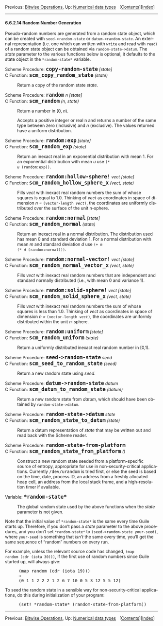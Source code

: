 <!DOCTYPE html>
<!-- saved from url=(0063)https://www.gnu.org/software/guile/manual/html_node/Random.html -->
<html><!-- Created by GNU Texinfo 7.0.1, https://www.gnu.org/software/texinfo/ --><head><meta http-equiv="Content-Type" content="text/html; charset=UTF-8">

<!-- This manual documents Guile version 3.0.9.

Copyright (C) 1996-1997, 2000-2005, 2009-2023 Free Software Foundation,
Inc. 

Copyright (C) 2021 Maxime Devos

Permission is granted to copy, distribute and/or modify this document
under the terms of the GNU Free Documentation License, Version 1.3 or
any later version published by the Free Software Foundation; with no
Invariant Sections, no Front-Cover Texts, and no Back-Cover Texts.  A
copy of the license is included in the section entitled "GNU Free
Documentation License." -->
<title>Random (Guile Reference Manual)</title>

<meta name="description" content="Random (Guile Reference Manual)">
<meta name="keywords" content="Random (Guile Reference Manual)">
<meta name="resource-type" content="document">
<meta name="distribution" content="global">
<meta name="Generator" content="makeinfo">
<meta name="viewport" content="width=device-width,initial-scale=1">

<link href="https://www.gnu.org/software/guile/manual/html_node/index.html" rel="start" title="Top">
<link href="https://www.gnu.org/software/guile/manual/html_node/Concept-Index.html" rel="index" title="Concept Index">
<link href="https://www.gnu.org/software/guile/manual/html_node/index.html#SEC_Contents" rel="contents" title="Table of Contents">
<link href="https://www.gnu.org/software/guile/manual/html_node/Numbers.html" rel="up" title="Numbers">
<link href="https://www.gnu.org/software/guile/manual/html_node/Bitwise-Operations.html" rel="prev" title="Bitwise Operations">
<style type="text/css">
<!--
a.copiable-link {visibility: hidden; text-decoration: none; line-height: 0em}
div.example {margin-left: 3.2em}
span:hover a.copiable-link {visibility: visible}
strong.def-name {font-family: monospace; font-weight: bold; font-size: larger}
-->
</style>
<link rel="stylesheet" type="text/css" href="./README_files/manual.css">


</head>

<body lang="en">
<div class="subsubsection-level-extent" id="Random">
<div class="nav-panel">
<p>
Previous: <a href="https://www.gnu.org/software/guile/manual/html_node/Bitwise-Operations.html" accesskey="p" rel="prev">Bitwise Operations</a>, Up: <a href="https://www.gnu.org/software/guile/manual/html_node/Numbers.html" accesskey="u" rel="up">Numerical data types</a> &nbsp; [<a href="https://www.gnu.org/software/guile/manual/html_node/index.html#SEC_Contents" title="Table of contents" rel="contents">Contents</a>][<a href="https://www.gnu.org/software/guile/manual/html_node/Concept-Index.html" title="Index" rel="index">Index</a>]</p>
</div>
<hr>
<h4 class="subsubsection" id="Random-Number-Generation">6.6.2.14 Random Number Generation</h4>

<p>Pseudo-random numbers are generated from a random state object, which
can be created with <code class="code">seed-&gt;random-state</code> or
<code class="code">datum-&gt;random-state</code>.  An external representation (i.e. one
which can written with <code class="code">write</code> and read with <code class="code">read</code>) of a
random state object can be obtained via
<code class="code">random-state-&gt;datum</code>.  The <var class="var">state</var> parameter to the
various functions below is optional, it defaults to the state object
in the <code class="code">*random-state*</code> variable.
</p>
<dl class="first-deffn">
<dt class="deffn" id="index-copy_002drandom_002dstate"><span class="category-def">Scheme Procedure: </span><span><strong class="def-name">copy-random-state</strong> <var class="def-var-arguments">[state]</var><a class="copiable-link" href="https://www.gnu.org/software/guile/manual/html_node/Random.html#index-copy_002drandom_002dstate"> ¶</a></span></dt>
<dt class="deffnx def-cmd-deffn" id="index-scm_005fcopy_005frandom_005fstate"><span class="category-def">C Function: </span><span><strong class="def-name">scm_copy_random_state</strong> <var class="def-var-arguments">(state)</var><a class="copiable-link" href="https://www.gnu.org/software/guile/manual/html_node/Random.html#index-scm_005fcopy_005frandom_005fstate"> ¶</a></span></dt>
<dd><p>Return a copy of the random state <var class="var">state</var>.
</p></dd></dl>

<dl class="first-deffn">
<dt class="deffn" id="index-random"><span class="category-def">Scheme Procedure: </span><span><strong class="def-name">random</strong> <var class="def-var-arguments">n [state]</var><a class="copiable-link" href="https://www.gnu.org/software/guile/manual/html_node/Random.html#index-random"> ¶</a></span></dt>
<dt class="deffnx def-cmd-deffn" id="index-scm_005frandom"><span class="category-def">C Function: </span><span><strong class="def-name">scm_random</strong> <var class="def-var-arguments">(n, state)</var><a class="copiable-link" href="https://www.gnu.org/software/guile/manual/html_node/Random.html#index-scm_005frandom"> ¶</a></span></dt>
<dd><p>Return a number in [0, <var class="var">n</var>).
</p>
<p>Accepts a positive integer or real n and returns a
number of the same type between zero (inclusive) and
<var class="var">n</var> (exclusive). The values returned have a uniform
distribution.
</p></dd></dl>

<dl class="first-deffn">
<dt class="deffn" id="index-random_003aexp"><span class="category-def">Scheme Procedure: </span><span><strong class="def-name">random:exp</strong> <var class="def-var-arguments">[state]</var><a class="copiable-link" href="https://www.gnu.org/software/guile/manual/html_node/Random.html#index-random_003aexp"> ¶</a></span></dt>
<dt class="deffnx def-cmd-deffn" id="index-scm_005frandom_005fexp"><span class="category-def">C Function: </span><span><strong class="def-name">scm_random_exp</strong> <var class="def-var-arguments">(state)</var><a class="copiable-link" href="https://www.gnu.org/software/guile/manual/html_node/Random.html#index-scm_005frandom_005fexp"> ¶</a></span></dt>
<dd><p>Return an inexact real in an exponential distribution with mean
1.  For an exponential distribution with mean <var class="var">u</var> use <code class="code">(*
<var class="var">u</var> (random:exp))</code>.
</p></dd></dl>

<dl class="first-deffn">
<dt class="deffn" id="index-random_003ahollow_002dsphere_0021"><span class="category-def">Scheme Procedure: </span><span><strong class="def-name">random:hollow-sphere!</strong> <var class="def-var-arguments">vect [state]</var><a class="copiable-link" href="https://www.gnu.org/software/guile/manual/html_node/Random.html#index-random_003ahollow_002dsphere_0021"> ¶</a></span></dt>
<dt class="deffnx def-cmd-deffn" id="index-scm_005frandom_005fhollow_005fsphere_005fx"><span class="category-def">C Function: </span><span><strong class="def-name">scm_random_hollow_sphere_x</strong> <var class="def-var-arguments">(vect, state)</var><a class="copiable-link" href="https://www.gnu.org/software/guile/manual/html_node/Random.html#index-scm_005frandom_005fhollow_005fsphere_005fx"> ¶</a></span></dt>
<dd><p>Fills <var class="var">vect</var> with inexact real random numbers the sum of whose
squares is equal to 1.0.  Thinking of <var class="var">vect</var> as coordinates in
space of dimension <var class="var">n</var> <em class="math">=</em> <code class="code">(vector-length <var class="var">vect</var>)</code>,
the coordinates are uniformly distributed over the surface of the unit
n-sphere.
</p></dd></dl>

<dl class="first-deffn">
<dt class="deffn" id="index-random_003anormal"><span class="category-def">Scheme Procedure: </span><span><strong class="def-name">random:normal</strong> <var class="def-var-arguments">[state]</var><a class="copiable-link" href="https://www.gnu.org/software/guile/manual/html_node/Random.html#index-random_003anormal"> ¶</a></span></dt>
<dt class="deffnx def-cmd-deffn" id="index-scm_005frandom_005fnormal"><span class="category-def">C Function: </span><span><strong class="def-name">scm_random_normal</strong> <var class="def-var-arguments">(state)</var><a class="copiable-link" href="https://www.gnu.org/software/guile/manual/html_node/Random.html#index-scm_005frandom_005fnormal"> ¶</a></span></dt>
<dd><p>Return an inexact real in a normal distribution.  The distribution
used has mean 0 and standard deviation 1.  For a normal distribution
with mean <var class="var">m</var> and standard deviation <var class="var">d</var> use <code class="code">(+ <var class="var">m</var>
(* <var class="var">d</var> (random:normal)))</code>.
</p></dd></dl>

<dl class="first-deffn">
<dt class="deffn" id="index-random_003anormal_002dvector_0021"><span class="category-def">Scheme Procedure: </span><span><strong class="def-name">random:normal-vector!</strong> <var class="def-var-arguments">vect [state]</var><a class="copiable-link" href="https://www.gnu.org/software/guile/manual/html_node/Random.html#index-random_003anormal_002dvector_0021"> ¶</a></span></dt>
<dt class="deffnx def-cmd-deffn" id="index-scm_005frandom_005fnormal_005fvector_005fx"><span class="category-def">C Function: </span><span><strong class="def-name">scm_random_normal_vector_x</strong> <var class="def-var-arguments">(vect, state)</var><a class="copiable-link" href="https://www.gnu.org/software/guile/manual/html_node/Random.html#index-scm_005frandom_005fnormal_005fvector_005fx"> ¶</a></span></dt>
<dd><p>Fills <var class="var">vect</var> with inexact real random numbers that are
independent and standard normally distributed
(i.e., with mean 0 and variance 1).
</p></dd></dl>

<dl class="first-deffn">
<dt class="deffn" id="index-random_003asolid_002dsphere_0021"><span class="category-def">Scheme Procedure: </span><span><strong class="def-name">random:solid-sphere!</strong> <var class="def-var-arguments">vect [state]</var><a class="copiable-link" href="https://www.gnu.org/software/guile/manual/html_node/Random.html#index-random_003asolid_002dsphere_0021"> ¶</a></span></dt>
<dt class="deffnx def-cmd-deffn" id="index-scm_005frandom_005fsolid_005fsphere_005fx"><span class="category-def">C Function: </span><span><strong class="def-name">scm_random_solid_sphere_x</strong> <var class="def-var-arguments">(vect, state)</var><a class="copiable-link" href="https://www.gnu.org/software/guile/manual/html_node/Random.html#index-scm_005frandom_005fsolid_005fsphere_005fx"> ¶</a></span></dt>
<dd><p>Fills <var class="var">vect</var> with inexact real random numbers the sum of whose
squares is less than 1.0.  Thinking of <var class="var">vect</var> as coordinates in
space of dimension <var class="var">n</var> <em class="math">=</em> <code class="code">(vector-length <var class="var">vect</var>)</code>,
the coordinates are uniformly distributed within the unit
<var class="var">n</var>-sphere.
</p></dd></dl>

<dl class="first-deffn">
<dt class="deffn" id="index-random_003auniform"><span class="category-def">Scheme Procedure: </span><span><strong class="def-name">random:uniform</strong> <var class="def-var-arguments">[state]</var><a class="copiable-link" href="https://www.gnu.org/software/guile/manual/html_node/Random.html#index-random_003auniform"> ¶</a></span></dt>
<dt class="deffnx def-cmd-deffn" id="index-scm_005frandom_005funiform"><span class="category-def">C Function: </span><span><strong class="def-name">scm_random_uniform</strong> <var class="def-var-arguments">(state)</var><a class="copiable-link" href="https://www.gnu.org/software/guile/manual/html_node/Random.html#index-scm_005frandom_005funiform"> ¶</a></span></dt>
<dd><p>Return a uniformly distributed inexact real random number in
[0,1).
</p></dd></dl>

<dl class="first-deffn">
<dt class="deffn" id="index-seed_002d_003erandom_002dstate"><span class="category-def">Scheme Procedure: </span><span><strong class="def-name">seed-&gt;random-state</strong> <var class="def-var-arguments">seed</var><a class="copiable-link" href="https://www.gnu.org/software/guile/manual/html_node/Random.html#index-seed_002d_003erandom_002dstate"> ¶</a></span></dt>
<dt class="deffnx def-cmd-deffn" id="index-scm_005fseed_005fto_005frandom_005fstate"><span class="category-def">C Function: </span><span><strong class="def-name">scm_seed_to_random_state</strong> <var class="def-var-arguments">(seed)</var><a class="copiable-link" href="https://www.gnu.org/software/guile/manual/html_node/Random.html#index-scm_005fseed_005fto_005frandom_005fstate"> ¶</a></span></dt>
<dd><p>Return a new random state using <var class="var">seed</var>.
</p></dd></dl>

<dl class="first-deffn">
<dt class="deffn" id="index-datum_002d_003erandom_002dstate"><span class="category-def">Scheme Procedure: </span><span><strong class="def-name">datum-&gt;random-state</strong> <var class="def-var-arguments">datum</var><a class="copiable-link" href="https://www.gnu.org/software/guile/manual/html_node/Random.html#index-datum_002d_003erandom_002dstate"> ¶</a></span></dt>
<dt class="deffnx def-cmd-deffn" id="index-scm_005fdatum_005fto_005frandom_005fstate"><span class="category-def">C Function: </span><span><strong class="def-name">scm_datum_to_random_state</strong> <var class="def-var-arguments">(datum)</var><a class="copiable-link" href="https://www.gnu.org/software/guile/manual/html_node/Random.html#index-scm_005fdatum_005fto_005frandom_005fstate"> ¶</a></span></dt>
<dd><p>Return a new random state from <var class="var">datum</var>, which should have been
obtained by <code class="code">random-state-&gt;datum</code>.
</p></dd></dl>

<dl class="first-deffn">
<dt class="deffn" id="index-random_002dstate_002d_003edatum"><span class="category-def">Scheme Procedure: </span><span><strong class="def-name">random-state-&gt;datum</strong> <var class="def-var-arguments">state</var><a class="copiable-link" href="https://www.gnu.org/software/guile/manual/html_node/Random.html#index-random_002dstate_002d_003edatum"> ¶</a></span></dt>
<dt class="deffnx def-cmd-deffn" id="index-scm_005frandom_005fstate_005fto_005fdatum"><span class="category-def">C Function: </span><span><strong class="def-name">scm_random_state_to_datum</strong> <var class="def-var-arguments">(state)</var><a class="copiable-link" href="https://www.gnu.org/software/guile/manual/html_node/Random.html#index-scm_005frandom_005fstate_005fto_005fdatum"> ¶</a></span></dt>
<dd><p>Return a datum representation of <var class="var">state</var> that may be written out and
read back with the Scheme reader.
</p></dd></dl>

<dl class="first-deffn">
<dt class="deffn" id="index-random_002dstate_002dfrom_002dplatform"><span class="category-def">Scheme Procedure: </span><span><strong class="def-name">random-state-from-platform</strong><a class="copiable-link" href="https://www.gnu.org/software/guile/manual/html_node/Random.html#index-random_002dstate_002dfrom_002dplatform"> ¶</a></span></dt>
<dt class="deffnx def-cmd-deffn" id="index-scm_005frandom_005fstate_005ffrom_005fplatform"><span class="category-def">C Function: </span><span><strong class="def-name">scm_random_state_from_platform</strong> <var class="def-var-arguments">()</var><a class="copiable-link" href="https://www.gnu.org/software/guile/manual/html_node/Random.html#index-scm_005frandom_005fstate_005ffrom_005fplatform"> ¶</a></span></dt>
<dd><p>Construct a new random state seeded from a platform-specific source of
entropy, appropriate for use in non-security-critical applications.
Currently <samp class="file">/dev/urandom</samp> is tried first, or else the seed is based
on the time, date, process ID, an address from a freshly allocated heap
cell, an address from the local stack frame, and a high-resolution timer
if available.
</p></dd></dl>

<dl class="first-defvr first-defvar-alias-first-defvr">
<dt class="defvr defvar-alias-defvr" id="index-_002arandom_002dstate_002a"><span class="category-def">Variable: </span><span><strong class="def-name">*random-state*</strong><a class="copiable-link" href="https://www.gnu.org/software/guile/manual/html_node/Random.html#index-_002arandom_002dstate_002a"> ¶</a></span></dt>
<dd><p>The global random state used by the above functions when the
<var class="var">state</var> parameter is not given.
</p></dd></dl>

<p>Note that the initial value of <code class="code">*random-state*</code> is the same every
time Guile starts up.  Therefore, if you don’t pass a <var class="var">state</var>
parameter to the above procedures, and you don’t set
<code class="code">*random-state*</code> to <code class="code">(seed-&gt;random-state your-seed)</code>, where
<code class="code">your-seed</code> is something that <em class="emph">isn’t</em> the same every time,
you’ll get the same sequence of “random” numbers on every run.
</p>
<p>For example, unless the relevant source code has changed, <code class="code">(map
random (cdr (iota 30)))</code>, if the first use of random numbers since
Guile started up, will always give:
</p>
<div class="example lisp">
<pre class="lisp-preformatted">(map random (cdr (iota 19)))
⇒
(0 1 1 2 2 2 1 2 6 7 10 0 5 3 12 5 5 12)
</pre></div>

<p>To seed the random state in a sensible way for non-security-critical
applications, do this during initialization of your program:
</p>
<div class="example lisp">
<pre class="lisp-preformatted">(set! *random-state* (random-state-from-platform))
</pre></div>


</div>
<hr>
<div class="nav-panel">
<p>
Previous: <a href="https://www.gnu.org/software/guile/manual/html_node/Bitwise-Operations.html">Bitwise Operations</a>, Up: <a href="https://www.gnu.org/software/guile/manual/html_node/Numbers.html">Numerical data types</a> &nbsp; [<a href="https://www.gnu.org/software/guile/manual/html_node/index.html#SEC_Contents" title="Table of contents" rel="contents">Contents</a>][<a href="https://www.gnu.org/software/guile/manual/html_node/Concept-Index.html" title="Index" rel="index">Index</a>]</p>
</div>





</body></html>